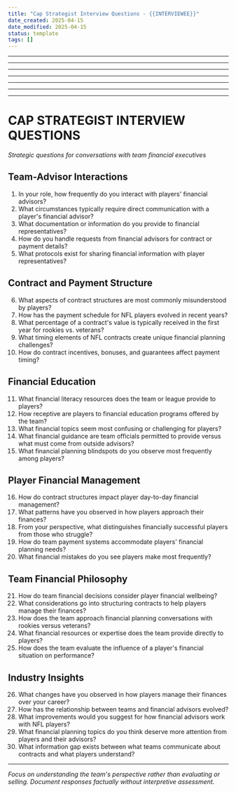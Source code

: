 ```yaml
---
title: "Cap Strategist Interview Questions - {{INTERVIEWEE}}"
date_created: 2025-04-15
date_modified: 2025-04-15
status: template
tags: []
---
```


---

---

---

---

---

---

---

# CAP STRATEGIST INTERVIEW QUESTIONS
*Strategic questions for conversations with team financial executives*

## Team-Advisor Interactions

1. In your role, how frequently do you interact with players' financial advisors?
2. What circumstances typically require direct communication with a player's financial advisor?
3. What documentation or information do you provide to financial representatives?
4. How do you handle requests from financial advisors for contract or payment details?
5. What protocols exist for sharing financial information with player representatives?

## Contract and Payment Structure

6. What aspects of contract structures are most commonly misunderstood by players?
7. How has the payment schedule for NFL players evolved in recent years?
8. What percentage of a contract's value is typically received in the first year for rookies vs. veterans?
9. What timing elements of NFL contracts create unique financial planning challenges?
10. How do contract incentives, bonuses, and guarantees affect payment timing?

## Financial Education

11. What financial literacy resources does the team or league provide to players?
12. How receptive are players to financial education programs offered by the team?
13. What financial topics seem most confusing or challenging for players?
14. What financial guidance are team officials permitted to provide versus what must come from outside advisors?
15. What financial planning blindspots do you observe most frequently among players?

## Player Financial Management

16. How do contract structures impact player day-to-day financial management?
17. What patterns have you observed in how players approach their finances?
18. From your perspective, what distinguishes financially successful players from those who struggle?
19. How do team payment systems accommodate players' financial planning needs?
20. What financial mistakes do you see players make most frequently?

## Team Financial Philosophy

21. How do team financial decisions consider player financial wellbeing?
22. What considerations go into structuring contracts to help players manage their finances?
23. How does the team approach financial planning conversations with rookies versus veterans?
24. What financial resources or expertise does the team provide directly to players?
25. How does the team evaluate the influence of a player's financial situation on performance?

## Industry Insights

26. What changes have you observed in how players manage their finances over your career?
27. How has the relationship between teams and financial advisors evolved?
28. What improvements would you suggest for how financial advisors work with NFL players?
29. What financial planning topics do you think deserve more attention from players and their advisors?
30. What information gap exists between what teams communicate about contracts and what players understand?

---
*Focus on understanding the team's perspective rather than evaluating or selling. Document responses factually without interpretive assessment.*
